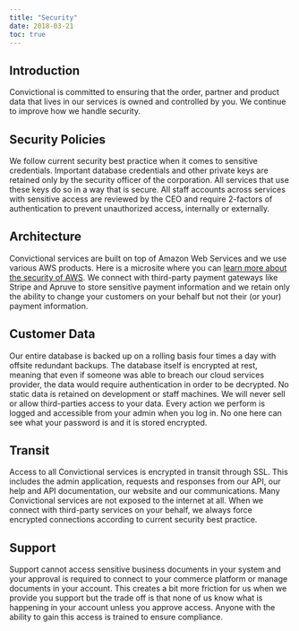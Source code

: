 ```yaml
---
title: "Security"
date: 2018-03-21
toc: true
---
```

## Introduction

Convictional is committed to ensuring that the order, partner and product data that lives in our services is owned and controlled by you. We continue to improve how we handle security.

## Security Policies

We follow current security best practice when it comes to sensitive credentials. Important database credentials and other private keys are retained only by the security officer of the corporation. All services that use these keys do so in a way that is secure. All staff accounts across services with sensitive access are reviewed by the CEO and require 2-factors of authentication to prevent unauthorized access, internally or externally.

## Architecture

Convictional services are built on top of Amazon Web Services and we use various AWS products. Here is a microsite where you can [learn more about the security of AWS](https://aws.amazon.com/security/). We connect with third-party payment gateways like Stripe and Apruve to store sensitive payment information and we retain only the ability to change your customers on your behalf but not their (or your) payment information.

## Customer Data

Our entire database is backed up on a rolling basis four times a day with offsite redundant backups. The database itself is encrypted at rest, meaning that even if someone was able to breach our cloud services provider, the data would require authentication in order to be decrypted. No static data is retained on development or staff machines. We will never sell or allow third-parties access to your data. Every action we perform is logged and accessible from your admin when you log in. No one here can see what your password is and it is stored encrypted. 

## Transit

Access to all Convictional services is encrypted in transit through SSL. This includes the admin application, requests and responses from our API, our help and API documentation, our website and our communications. Many Convictional services are not exposed to the internet at all. When we connect with third-party services on your behalf, we always force encrypted connections according to current security best practice.

## Support

Support cannot access sensitive business documents in your system and your approval is required to connect to your commerce platform or manage documents in your account. This creates a bit more friction for us when we provide you support but the trade off is that none of us know what is happening in your account unless you approve access. Anyone with the ability to gain this access is trained to ensure compliance.
